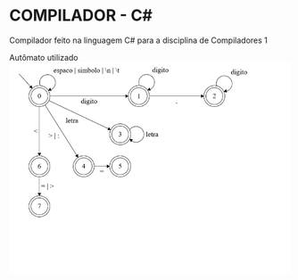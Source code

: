 # COMPILADOR - C#

Compilador feito na linguagem C# para a disciplina de Compiladores 1

Autômato utilizado
![Automato](https://github.com/nbrkwnm/compilador/blob/main/automato.jpg)
